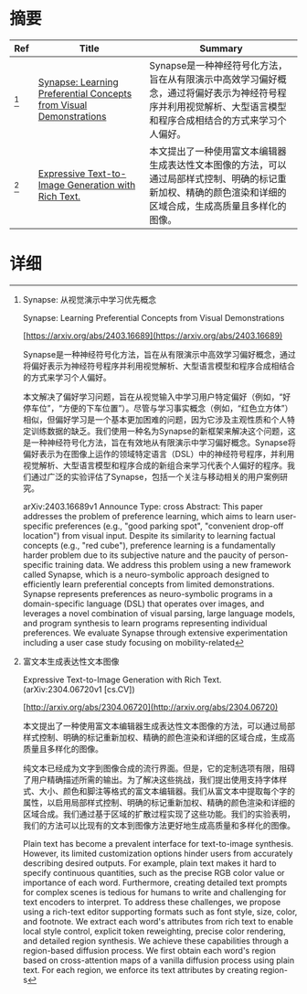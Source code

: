# 摘要

| Ref | Title | Summary |
| --- | --- | --- |
| [^1] | [Synapse: Learning Preferential Concepts from Visual Demonstrations](https://arxiv.org/abs/2403.16689) | Synapse是一种神经符号化方法，旨在从有限演示中高效学习偏好概念，通过将偏好表示为神经符号程序并利用视觉解析、大型语言模型和程序合成相结合的方式来学习个人偏好。 |
| [^2] | [Expressive Text-to-Image Generation with Rich Text.](http://arxiv.org/abs/2304.06720) | 本文提出了一种使用富文本编辑器生成表达性文本图像的方法，可以通过局部样式控制、明确的标记重新加权、精确的颜色渲染和详细的区域合成，生成高质量且多样化的图像。 |

# 详细

[^1]: Synapse: 从视觉演示中学习优先概念

    Synapse: Learning Preferential Concepts from Visual Demonstrations

    [https://arxiv.org/abs/2403.16689](https://arxiv.org/abs/2403.16689)

    Synapse是一种神经符号化方法，旨在从有限演示中高效学习偏好概念，通过将偏好表示为神经符号程序并利用视觉解析、大型语言模型和程序合成相结合的方式来学习个人偏好。

    

    本文解决了偏好学习问题，旨在从视觉输入中学习用户特定偏好（例如，“好停车位”，“方便的下车位置”）。尽管与学习事实概念（例如，“红色立方体”）相似，但偏好学习是一个基本更加困难的问题，因为它涉及主观性质和个人特定训练数据的缺乏。我们使用一种名为Synapse的新框架来解决这个问题，这是一种神经符号化方法，旨在有效地从有限演示中学习偏好概念。Synapse将偏好表示为在图像上运作的领域特定语言（DSL）中的神经符号程序，并利用视觉解析、大型语言模型和程序合成的新组合来学习代表个人偏好的程序。我们通过广泛的实验评估了Synapse，包括一个关注与移动相关的用户案例研究。

    arXiv:2403.16689v1 Announce Type: cross  Abstract: This paper addresses the problem of preference learning, which aims to learn user-specific preferences (e.g., "good parking spot", "convenient drop-off location") from visual input. Despite its similarity to learning factual concepts (e.g., "red cube"), preference learning is a fundamentally harder problem due to its subjective nature and the paucity of person-specific training data. We address this problem using a new framework called Synapse, which is a neuro-symbolic approach designed to efficiently learn preferential concepts from limited demonstrations. Synapse represents preferences as neuro-symbolic programs in a domain-specific language (DSL) that operates over images, and leverages a novel combination of visual parsing, large language models, and program synthesis to learn programs representing individual preferences. We evaluate Synapse through extensive experimentation including a user case study focusing on mobility-related
    
[^2]: 富文本生成表达性文本图像

    Expressive Text-to-Image Generation with Rich Text. (arXiv:2304.06720v1 [cs.CV])

    [http://arxiv.org/abs/2304.06720](http://arxiv.org/abs/2304.06720)

    本文提出了一种使用富文本编辑器生成表达性文本图像的方法，可以通过局部样式控制、明确的标记重新加权、精确的颜色渲染和详细的区域合成，生成高质量且多样化的图像。

    

    纯文本已经成为文字到图像合成的流行界面。但是，它的定制选项有限，阻碍了用户精确描述所需的输出。为了解决这些挑战，我们提出使用支持字体样式、大小、颜色和脚注等格式的富文本编辑器。我们从富文本中提取每个字的属性，以启用局部样式控制、明确的标记重新加权、精确的颜色渲染和详细的区域合成。我们通过基于区域的扩散过程实现了这些功能。我们的实验表明，我们的方法可以比现有的文本到图像方法更好地生成高质量和多样化的图像。

    Plain text has become a prevalent interface for text-to-image synthesis. However, its limited customization options hinder users from accurately describing desired outputs. For example, plain text makes it hard to specify continuous quantities, such as the precise RGB color value or importance of each word. Furthermore, creating detailed text prompts for complex scenes is tedious for humans to write and challenging for text encoders to interpret. To address these challenges, we propose using a rich-text editor supporting formats such as font style, size, color, and footnote. We extract each word's attributes from rich text to enable local style control, explicit token reweighting, precise color rendering, and detailed region synthesis. We achieve these capabilities through a region-based diffusion process. We first obtain each word's region based on cross-attention maps of a vanilla diffusion process using plain text. For each region, we enforce its text attributes by creating region-s
    

